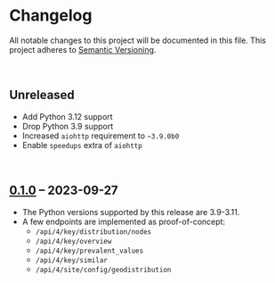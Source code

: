 # Changelog
All notable changes to this project will be documented in this file.
This project adheres to [Semantic Versioning](http://semver.org/).

<br>

## Unreleased
* Add Python 3.12 support
* Drop Python 3.9 support
* Increased `aiohttp` requirement to `~3.9.0b0`
* Enable `speedups` extra of `aiohttp`

<br>

## [0.1.0] – 2023-09-27
* The Python versions supported by this release are 3.9-3.11.
* A few endpoints are implemented as proof-of-concept:
  * `/api/4/key/distribution/nodes`
  * `/api/4/key/overview`
  * `/api/4/key/prevalent_values`
  * `/api/4/key/similar`
  * `/api/4/site/config/geodistribution`

[0.1.0]: https://github.com/timwie/aio-taginfo/releases/tag/v0.1.0
